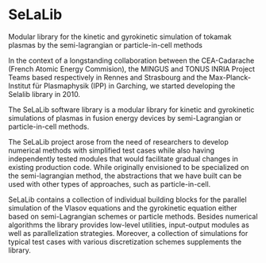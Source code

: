 # SeLaLib

Modular library for the kinetic and gyrokinetic simulation of tokamak plasmas by the semi-lagrangian or particle-in-cell methods

In the context of a longstanding collaboration between the CEA-Cadarache (French Atomic Energy Commision), 
the MINGUS and TONUS INRIA Project Teams based respectively in Rennes and Strasbourg and the Max-Planck-Institut für Plasmaphysik (IPP) 
in Garching, we started developing the Selalib library in 2010.

The SeLaLib software library is a modular library for kinetic and gyrokinetic simulations of plasmas 
in fusion energy devices by semi-Lagrangian or particle-in-cell methods.

The SeLaLib project arose from the need of researchers to develop numerical methods with simplified test 
cases while also having independently tested modules that would facilitate gradual changes in existing production code. 
While originally envisioned to be specialized on the semi-lagrangian method, the abstractions that we have built can be 
used with other types of approaches, such as particle-in-cell.

SeLaLib contains a collection of individual building blocks for the parallel simulation of the Vlasov equations 
and the gyrokinetic equation either based on semi-Lagrangian schemes or particle methods. Besides numerical algorithms 
the library provides low-level utilities, input-output modules as well as parallelization strategies. 
Moreover, a collection of simulations for typical test cases with various discretization schemes supplements the library.
